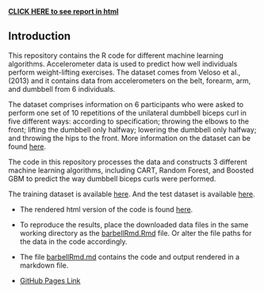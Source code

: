 
[**CLICK HERE to see report in html**](https://reyvaz.github.io/MachineLearningWL/barbellRmd.html)  


## Introduction

This repository contains the R code for different machine learning algorithms. Accelerometer data is used to predict how well individuals perform weight-lifting exercises. The dataset comes from Veloso et al., (2013) and it contains data from accelerometers on the belt, forearm, arm, and dumbbell from 6 individuals.  

The dataset comprises information on 6 participants who were asked to perform one set of 10 repetitions of the unilateral dumbbell biceps curl in five different ways: according to specification; throwing the elbows to the front; lifting the dumbbell only halfway; lowering the dumbbell only halfway; and throwing the hips to the front. More information on the dataset can be found [here](http://groupware.les.inf.puc-rio.br/har).   

The code in this repository processes the data and constructs 3 different machine learning algorithms, including CART, Random Forest, and Boosted GBM to predict the way dumbbell biceps curls were performed.   

The training dataset is available [here](https://d396qusza40orc.cloudfront.net/predmachlearn/pml-training.csv). And the test dataset is available [here](https://d396qusza40orc.cloudfront.net/predmachlearn/pml-testing.csv).    

* The rendered html version of the code is found  [here](https://reyvaz.github.io/MachineLearningWL/barbellRmd.html). 

* To reproduce the results, place the downloaded data files in the same working directory as the [barbellRmd.Rmd](https://reyvaz.github.io/MachineLearningWL/barbellRmd.Rmd) file. Or alter the file paths for the data in the code accordingly.   

* The file [barbellRmd.md](barbellRmd.md) contains the code and output rendered in a markdown file. 

* [GitHub Pages Link](https://reyvaz.github.io/MachineLearningWL/)



